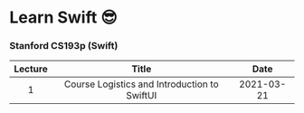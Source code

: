 # Learn Swift 😎
### Stanford CS193p (Swift) 

|Lecture|Title|Date|
|:-------:|:-----:|:----:|
|1|Course Logistics and Introduction to SwiftUI|2021-03-21|
